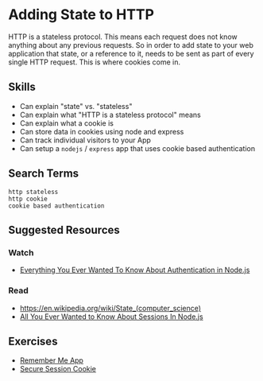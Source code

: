 # Adding State to HTTP

HTTP is a stateless protocol. This means each request does not know anything
about any previous requests. So in order to add state to your web application
that state, or a reference to it, needs to be sent as part of every single
HTTP request. This is where cookies come in.

## Skills

- Can explain "state" vs. "stateless"
- Can explain what "HTTP is a stateless protocol" means
- Can explain what a cookie is
- Can store data in cookies using node and express
- Can track individual visitors to your App
- Can setup a `nodejs` / `express` app that uses cookie based authentication

## Search Terms

```
http stateless
http cookie
cookie based authentication
```

## Suggested Resources

### Watch

- [Everything You Ever Wanted To Know About Authentication in Node.js](https://www.youtube.com/watch?v=yvviEA1pOXw&list=UUJI9gByFSXE1ABDRcLQjWgQ)

### Read

- https://en.wikipedia.org/wiki/State_(computer_science)
- [All You Ever Wanted to Know About Sessions In Node.js](https://stormpath.com/blog/everything-you-ever-wanted-to-know-about-node-dot-js-sessions)



## Exercises

- [Remember Me App](./exercises/Remember-Me-App)
- [Secure Session Cookie](./exercises/Secure-Session-Cookie)
